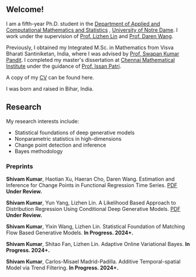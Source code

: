 

## Welcome!

I am a fifth-year Ph.D. student in the [Department of Applied and Computational Mathematics and Statistics](https://acms.nd.edu) , [University of Notre Dame](https://acms.nd.edu). I work under the supervision of [Prof. Lizhen Lin](https://blog.umd.edu/lizhen01/) and [Prof. Daren Wang](https://darenwang.github.io/website).

Previously, I obtained my Integrated M.Sc. in Mathematics from Visva Bharati Santiniketan, India, where I was advised by [Prof. Swapan Kumar Pandit](https://www.visvabharati.ac.in/SwapanKumarPandit.html). I completed my master's dissertation at [Chennai Mathematical Institute](https://www.cmi.ac.in/) under the guidance of [Prof. Issan Patri](https://www.isid.ac.in/~statmath/index.php?module=Faculty).

A copy of my [CV](https://github.com/civamkr/website/blob/main/CV_Shivam_Kumar_OCT_2024.pdf) can be found here.

I was born and raised in Bihar, India.



## Research

My  research interests include:
- Statistical foundations of deep generative models
- Nonparametric statistics in high-dimensions
- Change point detection and inference
- Bayes methodology



### Preprints

**Shivam Kumar**, Haotian Xu, Haeran Cho, Daren Wang. Estimation and Inference for Change Points in Functional Regression Time Series. [PDF](https://arxiv.org/pdf/2405.05459.pdf) **Under Review.**

**Shivam Kumar**, Yun Yang, Lizhen Lin. A Likelihood Based Approach to Distribution Regression Using Conditional Deep Generative Models. [PDF](https://arxiv.org/pdf/2410.02025.pdf) **Under Review.**

**Shivam Kumar**, Yixin Wang, Lizhen Lin. Statistical Foundation of Matching Flow Based Generative Models. **In Progress. 2024+.**

**Shivam Kumar**, Shitao Fan, Lizhen Lin. Adaptive Online Variational Bayes. **In Progress. 2024+.**

**Shivam Kumar**, Carlos-Misael Madrid-Padilla. Additive Temporal-spatial Model via Trend Filtering. **In Progress. 2024+.**